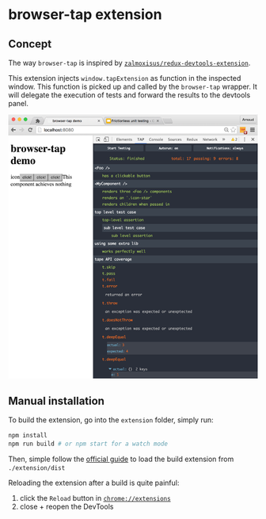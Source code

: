 # browser-tap extension

## Concept

The way `browser-tap` is inspired by [`zalmoxisus/redux-devtools-extension`](https://github.com/zalmoxisus/redux-devtools-extension).

This extension injects `window.tapExtension` as function in the inspected window. This function is picked up and called by the `browser-tap` wrapper. It will delegate the execution of tests and forward the results to the devtools panel.

![screenshot](../screenshots/prototype.png)

## Manual installation

To build the extension, go into the `extension` folder, simply run:

```sh
npm install
npm run build # or npm start for a watch mode
```

Then, simple follow the [official guide](https://developer.chrome.com/extensions/getstarted#unpacked) to load the build extension from `./extension/dist`

Reloading the extension after a build is quite painful:

1. click the `Reload` button in [`chrome://extensions`](chrome://extensions)
1. close + reopen the DevTools
